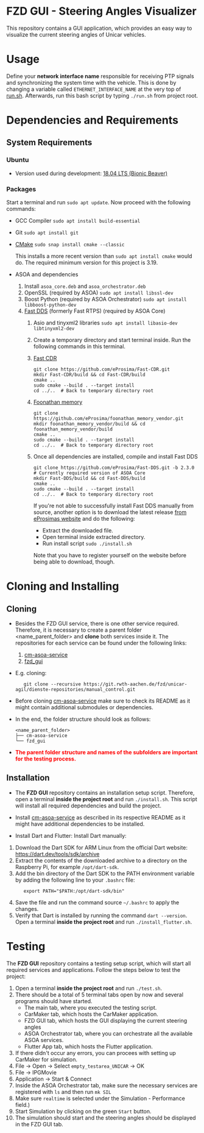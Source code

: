 # FZD GUI - Steering Angles Visualizer

This repository contains a GUI application, which provides an easy way to visualize the current steering angles of Unicar vehicles.

# Usage

Define your **network interface name** responsible for receiving PTP signals and synchronizing the system time with the vehicle.
This is done by changing a variable called `ETHERNET_INTERFACE_NAME` at the very top of [run.sh](run.sh). Afterwards, run this bash script by typing `./run.sh` from project root.

# Dependencies and Requirements

## System Requirements

### Ubuntu

- Version used during development: [18.04 LTS (Bionic Beaver)](https://old-releases.ubuntu.com/releases/18.04.5/)
<!---
### Xbox Gamepad

The gamepad used during development and testing was the Xbox Elite Series 2 Controller.

Ubuntu 18.04 comes with a kernel module as gamepad driver preinstalled. This driver should be sufficient.
However, if you run into compatibility issues try updating to the most recent version from [here](https://github.com/paroj/xpad)
or try installing a different driver (for example [this one](https://github.com/medusalix/xone)).

If you run the module [gamepad.py](include/core/gamepad.py) (Our gamepad API) as `__main__` you can have a look at your current axis and button mappings in the terminal.
This provides a fast debugging tool.
-->
### Packages

Start a terminal and run `sudo apt update`. Now proceed with the following commands:

- GCC Compiler `sudo apt install build-essential`
- Git `sudo apt install git`
- [CMake](https://cmake.org/install/) `sudo snap install cmake --classic`
  
  This installs a more recent version than `sudo apt install cmake` would do. The required minimum version for this project is 3.19.


- ASOA and dependencies
    1. Install `asoa_core.deb` and `asoa_orchestrator.deb`
    2. OpenSSL (required by ASOA)
       `sudo apt install libssl-dev`
    3. Boost Python (required by ASOA Orchestrator)
       `sudo apt install libboost-python-dev`
    4. [Fast DDS](https://github.com/eProsima/Fast-DDS) (formerly Fast RTPS) (required by ASOA Core)
        1. Asio and tinyxml2 libraries `sudo apt install libasio-dev libtinyxml2-dev`
        2. Create a temporary directory and start terminal inside. Run the following commands in this terminal.
        3. [Fast CDR](https://github.com/eProsima/Fast-CDR)
           ```shell
           git clone https://github.com/eProsima/Fast-CDR.git
           mkdir Fast-CDR/build && cd Fast-CDR/build
           cmake ..
           sudo cmake --build . --target install
           cd ../..  # Back to temporary directory root
           ```
        4. [Foonathan memory](https://github.com/foonathan/memory)
           ```shell
           git clone https://github.com/eProsima/foonathan_memory_vendor.git
           mkdir foonathan_memory_vendor/build && cd foonathan_memory_vendor/build
           cmake ..
           sudo cmake --build . --target install
           cd ../..  # Back to temporary directory root
           ```
        5. Once all dependencies are installed, compile and install Fast DDS
           ```shell
           git clone https://github.com/eProsima/Fast-DDS.git -b 2.3.0  # Currently required version of ASOA Core
           mkdir Fast-DDS/build && cd Fast-DDS/build
           cmake ..
           sudo cmake --build . --target install
           cd ../..  # Back to temporary directory root
           ```
           If you're not able to successfully install Fast DDS manually from source, another option is to download the latest
           release [from eProsimas website](https://eprosima.com/index.php/downloads-all) and do the following:
            - Extract the downloaded file.
            - Open terminal inside extracted directory.
            - Run install script `sudo ./install.sh`

           Note that you have to register yourself on the website before being able to download, though.

# Cloning and Installing

## Cloning
- Besides the FZD GUI service, there is one other service required. Therefore, it is necessary to create a parent folder <name_parent_folder> and **clone** both services inside it. The repositories for each service can be found under the following links:
   1. [cm-asoa-service](https://git.rwth-aachen.de/fzd/unicar-agil/dienste-repositories/cm-asoa-service)
   1. [fzd_gui](https://git.rwth-aachen.de/fzd/unicar-agil/dienste-repositories/manual_control)

- E.g. cloning:
   ```
      git clone --recursive https://git.rwth-aachen.de/fzd/unicar-agil/dienste-repositories/manual_control.git
   ```
- Before cloning [cm-asoa-service](https://git.rwth-aachen.de/fzd/unicar-agil/dienste-repositories/cm-asoa-service) make sure to check its README as it might contain additional submodules or dependencies.

- In the end, the folder structure should look as follows:
   ```
   <name_parent_folder>
   ├── cm-asoa-service
   └── fzd_gui
   ```

- **<font color="red"> The parent folder structure and names of the subfolders are important for the testing process.</font>**

## Installation

- The **FZD GUI** repository contains an installation setup script. Therefore, open a terminal **inside the project root** and run `./install.sh`. This script will install all required dependencies and build the project.

- Install [cm-asoa-service](https://git.rwth-aachen.de/fzd/unicar-agil/dienste-repositories/cm-asoa-service) as described in its respective README as it might have additional dependencies to be installed.

- Install Dart and Flutter:
Install Dart manually:
1. Download the Dart SDK for ARM Linux from the official Dart website: https://dart.dev/tools/sdk/archive
2. Extract the contents of the downloaded archive to a directory on the Raspberry Pi, for example `/opt/dart-sdk`.
3. Add the bin directory of the Dart SDK to the PATH environment variable by adding the following line to your `.bashrc` file:
   ```
      export PATH="$PATH:/opt/dart-sdk/bin"
   ```
4. Save the file and run the command source `~/.bashrc` to apply the changes.
5. Verify that Dart is installed by running the command `dart --version`.
Open a terminal **inside the project root** and run `./install_flutter.sh`.

# Testing

The **FZD GUI** repository contains a testing setup script, which will start all required services and applications. Follow the steps below to test the project:

1. Open a terminal **inside the project root** and run `./test.sh`.
2. There should be a total of 5 terminal tabs open by now and several programs should have started.
   - The main tab, where you executed the testing script.
   - CarMaker tab, which hosts the CarMaker application.
   - FZD GUI tab, which hosts the GUI displaying the current steering angles
   - ASOA Orchestrator tab, where you can orchestrate all the available ASOA services.
   - Flutter App tab, which hosts the Flutter application.
3. If there didn't occur any errors, you can procees with setting up CarMaker for simulation.
4. File -> Open -> Select `empty_testarea_UNICAR` -> OK
5. File -> IPGMovie
6. Application -> Start & Connect
7. Inside the ASOA Orchestrator tab, make sure the necessary services are registered with `ls` and then run `mk SIL`
8. Make sure `realtime` is selected under the Simulation - Performance field.)
9. Start Simulation by clicking on the green `Start` button.
10. The simulation should start and the steering angles should be displayed in the FZD GUI tab.
